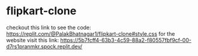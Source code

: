 # flipkart-clone
checkout this link to see the code:  https://replit.com/@PalakBhatnagar1/flipkart-clone#style.css
for the website visit this link:  https://5b7fcff4-63b3-4c59-88a2-f80557fbf9cf-00-d7rs1pranmkr.spock.replit.dev/
